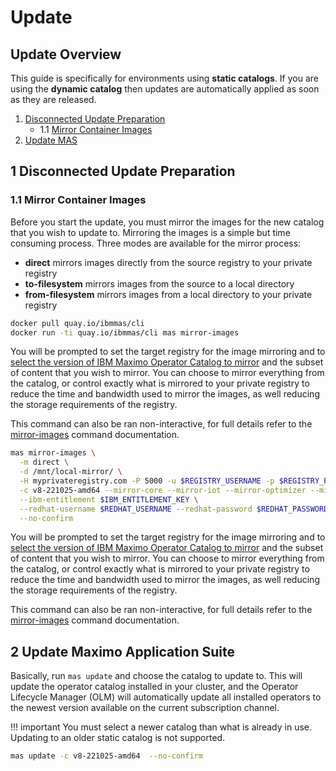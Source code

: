 Update
===============================================================================

Update Overview
-------------------------------------------------------------------------------
This guide is specifically for environments using **static catalogs**.  If you are using the **dynamic catalog** then updates are automatically applied as soon as they are released.

1. [Disconnected Update Preparation](#1-disconnected-install-preparation)
    - 1.1 [Mirror Container Images](#11-mirror-container-images)
2. [Update MAS](#2-update-maximo-application-suite)

1 Disconnected Update Preparation
-------------------------------------------------------------------------------
### 1.1 Mirror Container Images
Before you start the update, you must mirror the images for the new catalog that you wish to update to. Mirroring the images is a simple but time consuming process.  Three modes are available for the mirror process:

- **direct** mirrors images directly from the source registry to your private registry
- **to-filesystem** mirrors images from the source to a local directory
- **from-filesystem** mirrors images from a local directory to your private registry

```bash
docker pull quay.io/ibmmas/cli
docker run -ti quay.io/ibmmas/cli mas mirror-images
```

You will be prompted to set the target registry for the image mirroring and to [select the version of IBM Maximo Operator Catalog to mirror](choosing-the-right-catalog.md) and the subset of content that you wish to mirror.  You can choose to mirror everything from the catalog, or control exactly what is mirrored to your private registry to reduce the time and bandwidth used to mirror the images, as well reducing the storage requirements of the registry.

This command can also be ran non-interactive, for full details refer to the [mirror-images](../commands/mirror-images.md) command documentation.

```bash
mas mirror-images \
  -m direct \
  -d /mnt/local-mirror/ \
  -H myprivateregistry.com -P 5000 -u $REGISTRY_USERNAME -p $REGISTRY_PASSWORD \
  -c v8-221025-amd64 --mirror-core --mirror-iot --mirror-optimizer --mirror-manage \
  --ibm-entitlement $IBM_ENTITLEMENT_KEY \
  --redhat-username $REDHAT_USERNAME --redhat-password $REDHAT_PASSWORD \
  --no-confirm
```

You will be prompted to set the target registry for the image mirroring and to [select the version of IBM Maximo Operator Catalog to mirror](choosing-the-right-catalog.md) and the subset of content that you wish to mirror.  You can choose to mirror everything from the catalog, or control exactly what is mirrored to your private registry to reduce the time and bandwidth used to mirror the images, as well reducing the storage requirements of the registry.

This command can also be ran non-interactive, for full details refer to the [mirror-images](../commands/mirror-images.md) command documentation.


2 Update Maximo Application Suite
-------------------------------------------------------------------------------
Basically, run `mas update` and choose the catalog to update to.  This will update the operator catalog installed in your cluster, and the Operator Lifecycle Manager (OLM) will automatically update all installed operators to the newest version available on the current subscription channel.

!!! important
    You must select a newer catalog than what is already in use.  Updating to an older static catalog is not supported.

```bash
mas update -c v8-221025-amd64  --no-confirm
```
